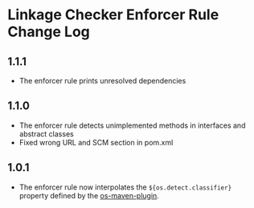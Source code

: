 # Linkage Checker Enforcer Rule Change Log

## 1.1.1
* The enforcer rule prints unresolved dependencies

## 1.1.0
* The enforcer rule detects unimplemented methods in interfaces and abstract classes
* Fixed wrong URL and SCM section in pom.xml

## 1.0.1
* The enforcer rule now interpolates the `${os.detect.classifier}` property defined by the
  [os-maven-plugin](https://github.com/trustin/os-maven-plugin).
